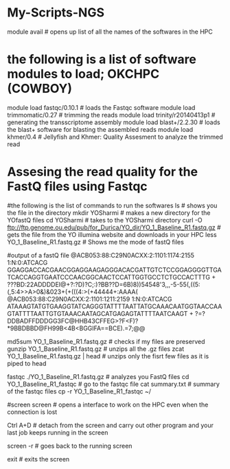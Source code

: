 # My-Scripts-NGS
module avail	# opens up list of all the names of the softwares in the HPC

# the following is a list of software modules to load; OKCHPC (COWBOY) 
module load fastqc/0.10.1 		# loads the Fastqc software
module load trimmomatic/0.27		# trimming the reads
module load trinity/r20140413p1		# generating the transscriptome assembly
module load  blast+/2.2.30		# loads the blast+ software for blasting the assembled 						reads
module load khmer/0.4			# Jellyfish and Khmer: Quality Assesment to analyze the 					trimmed read

# Assesing the read quality for the FastQ files using Fastqc
#the following is the list of commands to run the softwares
ls	# shows you the file in the directory
mkdir YOSharmi 	# makes a new directory for the YOfastQ files
cd YOSharmi	# takes to the YOSharmi directory
curl -O ftp://ftp.genome.ou.edu/pub/for_Durica/YO_dir/YO_1_Baseline_R1.fastq.gz		# gets the file from the YO illumina website and downloads in your HPC
less YO_1_Baseline_R1.fastq.gz 		 # Shows me the mode of fastQ files  

#output of a fastQ file
@ACB053:88:C29N0ACXX:2:1101:1174:2155 1:N:0:ATCACG
GGAGGACCACGAACGGAGGAAGAGGGACACGATTGTCTCCGGAGGGGTTGATCACCAGGTGAATCCCAACGGCAACTCCATTGGTGCCTCTGCCACTTTG
+
???BD:22ADDDDEI@+?:?D)?C;:)?BB??D=6B)8))54548'3,,,-5-55(,((5:(,5:4>>A>0&)&023+(+(((4:>(+44444+:AAAA(
@ACB053:88:C29N0ACXX:2:1101:1211:2159 1:N:0:ATCACG
ATAAAGTATGTGAAGGTATCAGGGTATTTTAATTATGCAAACAATGGTAACCAAGTATTTTAATTGTGTAAACAATAGCATGAGAGTATTTTAATCAAGT
+
?=?DDBADFFDDDGG3<AICEBF>FC@HHB43CFFEG>?F<F)?*9BBDBBD@FH99B<4B<BGGIFA==BCE).=7;@@


md5sum YO_1_Baseline_R1.fastq.gz	# checks if my files are preserved
gunzip YO_1_Baseline_R1.fastq.gz	# unzips all the .gz files
zcat YO_1_Baseline_R1.fastq.gz | head	# unzips only the fisrt few files as it is piped to head

fastqc ./YO_1_Baseline_R1.fastq.gz 	# analyzes you FastQ files
cd YO_1_Baseline_R1_fastqc		# go to the fastqc file
cat summary.txt				# summary of the fastqc files
cp -r YO_1_Baseline_R1_fastqc ~/


#screen
screen # opens a interface to work on the HPC even when the connection is lost

Ctrl A+D # detach from the screen and carry out other program and your last job keeps running in the screen

screen -r # goes back to the running screen

exit # exits the screen
